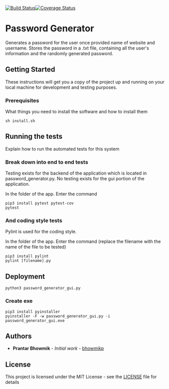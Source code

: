 [![Build Status](https://travis-ci.org/bhowmikp/Password_Generator.svg?branch=master)](https://travis-ci.org/bhowmikp/Password_Generator)[![Coverage Status](https://coveralls.io/repos/github/bhowmikp/Password_Generator/badge.svg?branch=master)](https://coveralls.io/github/bhowmikp/Password_Generator?branch=master)

# Password Generator

Generates a password for the user once provided name of website and username. Stores the password in a .txt file, containing all the user's information and the randomly generated password.

## Getting Started

These instructions will get you a copy of the project up and running on your local machine for development and testing purposes.

### Prerequisites

What things you need to install the software and how to install them

```
sh install.sh
```

## Running the tests

Explain how to run the automated tests for this system

### Break down into end to end tests

Testing exists for the backend of the application which is located in password_generator.py. No testing exists for the gui portion of the application.

In the folder of the app. Enter the command
```
pip3 install pytest pytest-cov
pytest
```

### And coding style tests

Pylint is used for the coding style.

In the folder of the app. Enter the command (replace the filename with the name of the file to be tested)
```
pip3 install pylint
pylint [filename].py
```

## Deployment

```
python3 password_generator_gui.py
```

### Create exe
```
pip3 install pyinstaller
pyinstaller -F -w password_generator_gui.py -i password_generator_gui.exe
```

## Authors

* **Prantar Bhowmik** - *Initial work* - [bhowmikp](https://github.com/bhowmikp)

## License

This project is licensed under the MIT License - see the [LICENSE](LICENSE) file for details
